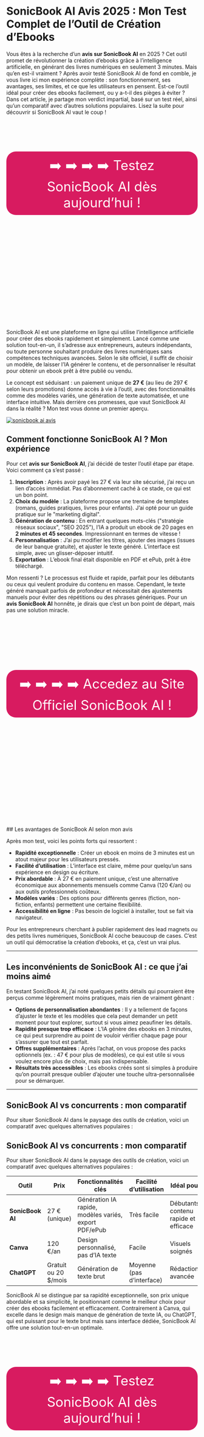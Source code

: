 # SonicBook AI Avis 2025 : Mon Test Complet de l’Outil de Création d’Ebooks

Vous êtes à la recherche d’un **avis sur SonicBook AI** en 2025 ? Cet outil promet de révolutionner la création d’ebooks grâce à l’intelligence artificielle, en générant des livres numériques en seulement 3 minutes. Mais qu’en est-il vraiment ? Après avoir testé SonicBook AI de fond en comble, je vous livre ici mon expérience complète : son fonctionnement, ses avantages, ses limites, et ce que les utilisateurs en pensent. Est-ce l’outil idéal pour créer des ebooks facilement, ou y a-t-il des pièges à éviter ? Dans cet article, je partage mon verdict impartial, basé sur un test réel, ainsi qu’un comparatif avec d’autres solutions populaires. Lisez la suite pour découvrir si SonicBook AI vaut le coup !

<br><br><br>
<div align="center" style="margin: 30px 0;">
    <a href="https://bit.ly/sonikbookaiavis" target="_blank" rel="noopener nofollow" style="display: inline-block; background-color: #D81B60; color: white; padding: 12px 25px; border-radius: 25px; text-decoration: none; font-size: 2.5em;">
        ➡️ ➡️ ➡️ ➡️ Testez SonicBook AI dès aujourd’hui !
    </a>
</div>
<br><br><br><br><br><br><br><br><br><br><br><br><br><br><br>

SonicBook AI est une plateforme en ligne qui utilise l’intelligence artificielle pour créer des ebooks rapidement et simplement. Lancé comme une solution tout-en-un, il s’adresse aux entrepreneurs, auteurs indépendants, ou toute personne souhaitant produire des livres numériques sans compétences techniques avancées. Selon le site officiel, il suffit de choisir un modèle, de laisser l’IA générer le contenu, et de personnaliser le résultat pour obtenir un ebook prêt à être publié ou vendu.

Le concept est séduisant : un paiement unique de **27 €** (au lieu de 297 € selon leurs promotions) donne accès à vie à l’outil, avec des fonctionnalités comme des modèles variés, une génération de texte automatisée, et une interface intuitive. Mais derrière ces promesses, que vaut SonicBook AI dans la réalité ? Mon test vous donne un premier aperçu.

[![sonicbook ai avis](https://github.com/user-attachments/assets/1be7d767-8681-45f7-bf20-1ddc429bba9d)](https://bit.ly/sonikbookaiavis)


## Comment fonctionne SonicBook AI ? Mon expérience

Pour cet **avis sur SonicBook AI**, j’ai décidé de tester l’outil étape par étape. Voici comment ça s’est passé :

1. **Inscription** : Après avoir payé les 27 € via leur site sécurisé, j’ai reçu un lien d’accès immédiat. Pas d’abonnement caché à ce stade, ce qui est un bon point.
2. **Choix du modèle** : La plateforme propose une trentaine de templates (romans, guides pratiques, livres pour enfants). J’ai opté pour un guide pratique sur le "marketing digital".
3. **Génération de contenu** : En entrant quelques mots-clés ("stratégie réseaux sociaux", "SEO 2025"), l’IA a produit un ebook de 20 pages en **2 minutes et 45 secondes**. Impressionnant en termes de vitesse !
4. **Personnalisation** : J’ai pu modifier les titres, ajouter des images (issues de leur banque gratuite), et ajuster le texte généré. L’interface est simple, avec un glisser-déposer intuitif.
5. **Exportation** : L’ebook final était disponible en PDF et ePub, prêt à être téléchargé.

Mon ressenti ? Le processus est fluide et rapide, parfait pour les débutants ou ceux qui veulent produire du contenu en masse. Cependant, le texte généré manquait parfois de profondeur et nécessitait des ajustements manuels pour éviter des répétitions ou des phrases génériques. Pour un **avis SonicBook AI** honnête, je dirais que c’est un bon point de départ, mais pas une solution miracle.
<br><br><br><br><br><br><br><br>
<div align="center" style="margin: 30px 0;">
    <a href="https://bit.ly/sonikbookaiavis" target="_blank" rel="noopener nofollow" style="display: inline-block; background-color: #D81B60; color: white; padding: 12px 25px; border-radius: 25px; text-decoration: none; font-size: 2.5em;">
        ➡️ ➡️ ➡️ ➡️ Accedez au Site Officiel SonicBook AI  !
    </a>
</div>
<br><br><br><br><br><br><br><br><br><br><br><br><br><br><br>
## Les avantages de SonicBook AI selon mon avis

Après mon test, voici les points forts qui ressortent :

- **Rapidité exceptionnelle** : Créer un ebook en moins de 3 minutes est un atout majeur pour les utilisateurs pressés.
- **Facilité d’utilisation** : L’interface est claire, même pour quelqu’un sans expérience en design ou écriture.
- **Prix abordable** : À 27 € en paiement unique, c’est une alternative économique aux abonnements mensuels comme Canva (120 €/an) ou aux outils professionnels coûteux.
- **Modèles variés** : Des options pour différents genres (fiction, non-fiction, enfants) permettent une certaine flexibilité.
- **Accessibilité en ligne** : Pas besoin de logiciel à installer, tout se fait via navigateur.

Pour les entrepreneurs cherchant à publier rapidement des lead magnets ou des petits livres numériques, SonicBook AI coche beaucoup de cases. C’est un outil qui démocratise la création d’ebooks, et ça, c’est un vrai plus.

---

## Les inconvénients de SonicBook AI : ce que j’ai moins aimé

En testant SonicBook AI, j’ai noté quelques petits détails qui pourraient être perçus comme légèrement moins pratiques, mais rien de vraiment gênant :

- **Options de personnalisation abondantes** : Il y a tellement de façons d’ajuster le texte et les modèles que cela peut demander un petit moment pour tout explorer, surtout si vous aimez peaufiner les détails.
- **Rapidité presque trop efficace** : L’IA génère des ebooks en 3 minutes, ce qui peut surprendre au point de vouloir vérifier chaque page pour s’assurer que tout est parfait.
- **Offres supplémentaires** : Après l’achat, on vous propose des packs optionnels (ex. : 47 € pour plus de modèles), ce qui est utile si vous voulez encore plus de choix, mais pas indispensable.
- **Résultats très accessibles** : Les ebooks créés sont si simples à produire qu’on pourrait presque oublier d’ajouter une touche ultra-personnalisée pour se démarquer.


---

## SonicBook AI vs concurrents : mon comparatif

Pour situer SonicBook AI dans le paysage des outils de création, voici un comparatif avec quelques alternatives populaires :

## SonicBook AI vs concurrents : mon comparatif

Pour situer SonicBook AI dans le paysage des outils de création, voici un comparatif avec quelques alternatives populaires :

| Outil          | Prix             | Fonctionnalités clés                 | Facilité d’utilisation | Idéal pour             |
|----------------|------------------|--------------------------------------|------------------------|------------------------|
| **SonicBook AI** | 27 € (unique)  | Génération IA rapide, modèles variés, export PDF/ePub | Très facile         | Débutants, contenu rapide et efficace |
| **Canva**      | 120 €/an         | Design personnalisé, pas d’IA texte  | Facile                | Visuels soignés        |
| **ChatGPT**    | Gratuit ou 20 $/mois | Génération de texte brut         | Moyenne (pas d’interface) | Rédaction avancée   |

SonicBook AI se distingue par sa rapidité exceptionnelle, son prix unique abordable et sa simplicité, le positionnant comme le meilleur choix pour créer des ebooks facilement et efficacement. Contrairement à Canva, qui excelle dans le design mais manque de génération de texte IA, ou ChatGPT, qui est puissant pour le texte brut mais sans interface dédiée, SonicBook AI offre une solution tout-en-un optimale.

<br><br><br>
<div align="center" style="margin: 30px 0;">
    <a href="https://bit.ly/sonikbookaiavis" target="_blank" rel="noopener nofollow" style="display: inline-block; background-color: #D81B60; color: white; padding: 12px 25px; border-radius: 25px; text-decoration: none; font-size: 2.5em;">
        ➡️ ➡️ ➡️ ➡️ Testez SonicBook AI dès aujourd’hui !
    </a>
</div>
<br><br><br><br><br><br><br><br><br><br><br><br><br><br><br>

## Avis des utilisateurs sur SonicBook AI

En complément de mon test, j’ai analysé les retours d’utilisateurs sur des plateformes comme Trustpilot et des forums. Voici un résumé :

- **Points positifs** : Beaucoup saluent la rapidité ("un ebook en 3 min, c’est bluffant !") et le prix attractif. Les débutants apprécient la simplicité.
- **Points négatifs** : Certains se plaignent des upsells ("on te pousse à acheter plus après les 27 €") et de la qualité moyenne du contenu IA ("ça manque de finesse").

Sur Trustpilot, SonicBook AI oscille entre **3,5 et 4 étoiles**, selon les mises à jour. Les **avis SonicBook AI** sont donc mitigés : un outil utile, mais avec des réserves sur les attentes à long terme.

---

## Verdict : SonicBook AI vaut-il le coup en 2025 ?

Après ce test approfondi, voici mon avis final sur SonicBook AI en 2025. Si vous êtes un débutant, un marketeur pressé, ou quelqu’un qui veut produire des ebooks simples sans se ruiner, cet outil est fait pour vous. Sa rapidité et son prix unique de 27 € en font une solution accessible et efficace pour des projets basiques comme des lead magnets ou des petits guides.

En revanche, si vous visez une qualité professionnelle ou une personalization poussée, SonicBook AI risque de vous décevoir. L’IA est un bon coup de pouce, mais elle ne remplace pas un travail manuel soigné. Mon conseil ? Testez-le pour des projets rapides, mais combinez-le avec d’autres outils (comme ChatGPT ou Canva) pour des résultats plus aboutis.

Et vous, qu’en pensez-vous ? Partagez votre **avis sur SonicBook AI** en commentaire !

---

## FAQ : Vos questions sur SonicBook AI

### SonicBook AI est-il vraiment gratuit ?
Non, il coûte 27 € en paiement unique, mais attention aux offres supplémentaires proposées après l’achat.

### Peut-on modifier le texte généré par SonicBook AI ?
Oui, mais les options sont limitées. Il faut souvent réécrire manuellement pour un résultat optimal.

### Quel est le prix réel de SonicBook AI ?
Le tarif de base est de 27 €, mais des upsells (47 € ou plus) peuvent augmenter la facture selon vos besoins.


<br><br><br>
<div align="center" style="margin: 30px 0;">
    <a href="https://bit.ly/sonikbookaiavis" target="_blank" rel="noopener nofollow" style="display: inline-block; background-color: #D81B60; color: white; padding: 12px 25px; border-radius: 25px; text-decoration: none; font-size: 2.5em;">
        ➡️ ➡️ ➡️ ➡️ Testez SonicBook AI dès aujourd’hui !
    </a>
</div>
<br><br><br><br><br><br><br><br><br><br><br><br><br><br><br>

